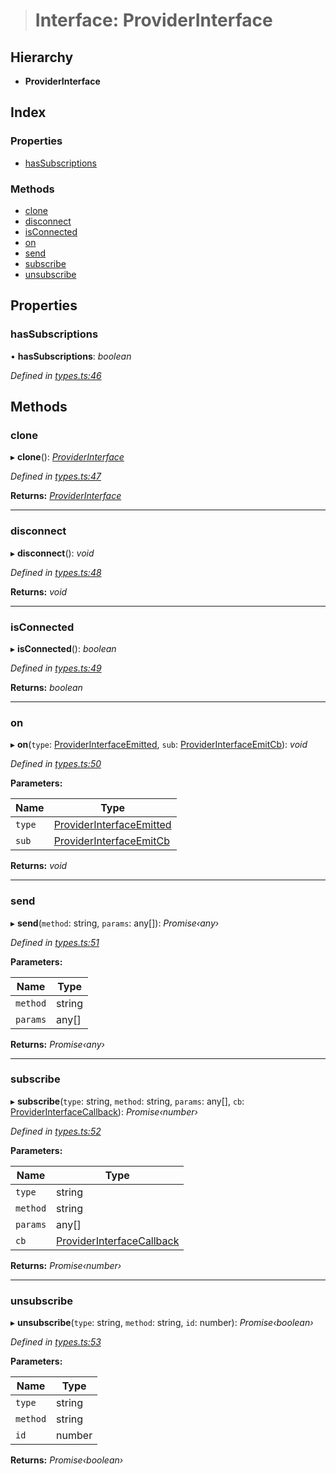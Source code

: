 > # Interface: ProviderInterface

## Hierarchy

* **ProviderInterface**

## Index

### Properties

* [hasSubscriptions](_types_.providerinterface.md#hassubscriptions)

### Methods

* [clone](_types_.providerinterface.md#clone)
* [disconnect](_types_.providerinterface.md#disconnect)
* [isConnected](_types_.providerinterface.md#isconnected)
* [on](_types_.providerinterface.md#on)
* [send](_types_.providerinterface.md#send)
* [subscribe](_types_.providerinterface.md#subscribe)
* [unsubscribe](_types_.providerinterface.md#unsubscribe)

## Properties

###  hasSubscriptions

• **hasSubscriptions**: *boolean*

*Defined in [types.ts:46](https://github.com/polkadot-js/api/blob/a47b2ec/packages/rpc-provider/src/types.ts#L46)*

## Methods

###  clone

▸ **clone**(): *[ProviderInterface](_types_.providerinterface.md)*

*Defined in [types.ts:47](https://github.com/polkadot-js/api/blob/a47b2ec/packages/rpc-provider/src/types.ts#L47)*

**Returns:** *[ProviderInterface](_types_.providerinterface.md)*

___

###  disconnect

▸ **disconnect**(): *void*

*Defined in [types.ts:48](https://github.com/polkadot-js/api/blob/a47b2ec/packages/rpc-provider/src/types.ts#L48)*

**Returns:** *void*

___

###  isConnected

▸ **isConnected**(): *boolean*

*Defined in [types.ts:49](https://github.com/polkadot-js/api/blob/a47b2ec/packages/rpc-provider/src/types.ts#L49)*

**Returns:** *boolean*

___

###  on

▸ **on**(`type`: [ProviderInterfaceEmitted](../modules/_types_.md#providerinterfaceemitted), `sub`: [ProviderInterfaceEmitCb](../modules/_types_.md#providerinterfaceemitcb)): *void*

*Defined in [types.ts:50](https://github.com/polkadot-js/api/blob/a47b2ec/packages/rpc-provider/src/types.ts#L50)*

**Parameters:**

Name | Type |
------ | ------ |
`type` | [ProviderInterfaceEmitted](../modules/_types_.md#providerinterfaceemitted) |
`sub` | [ProviderInterfaceEmitCb](../modules/_types_.md#providerinterfaceemitcb) |

**Returns:** *void*

___

###  send

▸ **send**(`method`: string, `params`: any[]): *Promise‹any›*

*Defined in [types.ts:51](https://github.com/polkadot-js/api/blob/a47b2ec/packages/rpc-provider/src/types.ts#L51)*

**Parameters:**

Name | Type |
------ | ------ |
`method` | string |
`params` | any[] |

**Returns:** *Promise‹any›*

___

###  subscribe

▸ **subscribe**(`type`: string, `method`: string, `params`: any[], `cb`: [ProviderInterfaceCallback](../modules/_types_.md#providerinterfacecallback)): *Promise‹number›*

*Defined in [types.ts:52](https://github.com/polkadot-js/api/blob/a47b2ec/packages/rpc-provider/src/types.ts#L52)*

**Parameters:**

Name | Type |
------ | ------ |
`type` | string |
`method` | string |
`params` | any[] |
`cb` | [ProviderInterfaceCallback](../modules/_types_.md#providerinterfacecallback) |

**Returns:** *Promise‹number›*

___

###  unsubscribe

▸ **unsubscribe**(`type`: string, `method`: string, `id`: number): *Promise‹boolean›*

*Defined in [types.ts:53](https://github.com/polkadot-js/api/blob/a47b2ec/packages/rpc-provider/src/types.ts#L53)*

**Parameters:**

Name | Type |
------ | ------ |
`type` | string |
`method` | string |
`id` | number |

**Returns:** *Promise‹boolean›*